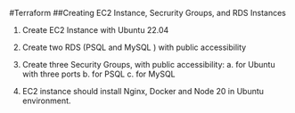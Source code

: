 #Terraform 
##Creating EC2 Instance, Secrurity Groups, and RDS Instances

1. Create EC2 Instance with Ubuntu 22.04




2. Create two RDS (PSQL and MySQL ) with public accessibility



3.  Create three Security Groups, with public accessibility:
    a. for Ubuntu with three ports 
    b. for PSQL
    c. for MySQL

4. EC2 instance should install  Nginx, Docker and Node 20 in Ubuntu environment.
   
   